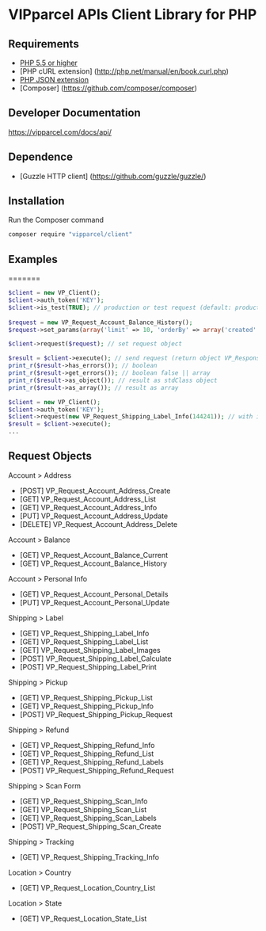 VIPparcel APIs Client Library for PHP
====================

## Requirements ##
* [PHP 5.5 or higher](http://www.php.net/)
* [PHP cURL extension] (http://php.net/manual/en/book.curl.php)
* [PHP JSON extension](http://php.net/manual/en/book.json.php)
* [Composer] (https://github.com/composer/composer)

## Developer Documentation ##
https://vipparcel.com/docs/api/

## Dependence ##
* [Guzzle HTTP client] (https://github.com/guzzle/guzzle/)

## Installation ##
Run the Composer command

```bash
composer require "vipparcel/client" 
```

## Examples ##
=======
```php
$client = new VP_Client();
$client->auth_token('KEY');
$client->is_test(TRUE); // production or test request (default: production)
        
$request = new VP_Request_Account_Balance_History();
$request->set_params(array('limit' => 10, 'orderBy' => array('created' => 'ASC')));

$client->request($request); // set request object

$result = $client->execute(); // send request (return object VP_Response)
print_r($result->has_errors()); // boolean
print_r($result->get_errors()); // boolean false || array
print_r($result->as_object()); // result as stdClass object
print_r($result->as_array()); // result as array
```

```php
$client = new VP_Client();
$client->auth_token('KEY');
$client->request(new VP_Request_Shipping_Label_Info(144241)); // with item id
$result = $client->execute();
...
```

## Request Objects ##

Account > Address
* [POST] VP_Request_Account_Address_Create
* [GET] VP_Request_Account_Address_List
* [GET] VP_Request_Account_Address_Info
* [PUT] VP_Request_Account_Address_Update
* [DELETE] VP_Request_Account_Address_Delete

Account > Balance
* [GET] VP_Request_Account_Balance_Current
* [GET] VP_Request_Account_Balance_History

Account > Personal Info
* [GET] VP_Request_Account_Personal_Details
* [PUT] VP_Request_Account_Personal_Update

Shipping > Label
* [GET] VP_Request_Shipping_Label_Info
* [GET] VP_Request_Shipping_Label_List
* [GET] VP_Request_Shipping_Label_Images
* [POST] VP_Request_Shipping_Label_Calculate
* [POST] VP_Request_Shipping_Label_Print

Shipping > Pickup
* [GET] VP_Request_Shipping_Pickup_List
* [GET] VP_Request_Shipping_Pickup_Info
* [POST] VP_Request_Shipping_Pickup_Request

Shipping > Refund
* [GET] VP_Request_Shipping_Refund_Info
* [GET] VP_Request_Shipping_Refund_List
* [GET] VP_Request_Shipping_Refund_Labels
* [POST] VP_Request_Shipping_Refund_Request

Shipping > Scan Form
* [GET] VP_Request_Shipping_Scan_Info
* [GET] VP_Request_Shipping_Scan_List
* [GET] VP_Request_Shipping_Scan_Labels
* [POST] VP_Request_Shipping_Scan_Create

Shipping > Tracking
* [GET] VP_Request_Shipping_Tracking_Info

Location > Country
* [GET] VP_Request_Location_Country_List

Location > State
* [GET] VP_Request_Location_State_List